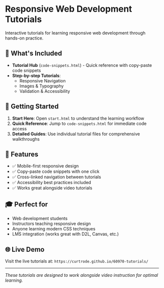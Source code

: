 # Responsive Web Development Tutorials

Interactive tutorials for learning responsive web development through hands-on practice.

## 🎯 What's Included

- **Tutorial Hub** (`code-snippets.html`) - Quick reference with copy-paste code snippets
- **Step-by-step Tutorials**:
  - Responsive Navigation
  - Images & Typography  
  - Validation & Accessibility

## 🚀 Getting Started

1. **Start Here**: Open `start.html` to understand the learning workflow
2. **Quick Reference**: Jump to `code-snippets.html` for immediate code access
3. **Detailed Guides**: Use individual tutorial files for comprehensive walkthroughs

## 📱 Features

- ✅ Mobile-first responsive design
- ✅ Copy-paste code snippets with one click
- ✅ Cross-linked navigation between tutorials
- ✅ Accessibility best practices included
- ✅ Works great alongside video tutorials

## 🎓 Perfect for

- Web development students
- Instructors teaching responsive design
- Anyone learning modern CSS techniques
- LMS integration (works great with D2L, Canvas, etc.)

## 🌐 Live Demo

Visit the live tutorials at: `https://curtrode.github.io/60970-tutorials/`

---

*These tutorials are designed to work alongside video instruction for optimal learning.*
